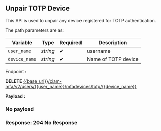 ## Unpair TOTP Device

This API is used to unpair any device registered for TOTP authentication.

The path parameters are as: 

| Variable | Type | Required | Description |
| -------- | -----| -------  | ----------- |
| `user_name` | *string* | &#10004; | username |
| `device_name` | *string* | &#10004; | Name of TOTP device |

<!--
type: tab
titles: Request, Response
-->

Endpoint **:**

**DELETE** [{{base_url}}/ciam-mfa/v2/users/{{user_name}}/mfadevices/totp/{{device_name}}](../api/?type=get&path=/ciam-mfa/v2/users/{user_name}/mfadevices/{device_name}&version=2.0.0)

**Payload** **:**

### No payload 

<!--
type: tab
-->

### Response: 204 No Response

<!-- type: tab-end -->